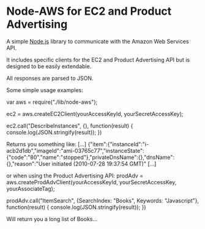 Node-AWS for EC2 and Product Advertising
=====

A simple [Node.js](http://github.com/ry/node) library to communicate with the Amazon Web Services API.

It includes specific clients for the EC2 and Product Advertising API but is designed to be easily extendable.

All responses are parsed to JSON.

Some simple usage examples:

var aws = require("./lib/node-aws");

ec2 = aws.createEC2Client(yourAccessKeyId, yourSecretAccessKey);

ec2.call("DescribeInstances", {}, function(result) {
  console.log(JSON.stringify(result));
})

Returns you something like:
[...]
{"item":{"instanceId":"i-acb2d1db","imageId":"ami-03765c77","instanceState":{"code":"80","name":"stopped"},"privateDnsName":{},"dnsName":{},"reason":"User initiated (2010-07-28 19:37:54 GMT)"
[...] 

or when using the Product Advertising API:
prodAdv = aws.createProdAdvClient(yourAccessKeyId, yourSecretAccessKey, yourAssociateTag);

prodAdv.call("ItemSearch", {SearchIndex: "Books", Keywords: "Javascript"}, function(result) {
  console.log(JSON.stringify(result));
})

Will return you a long list of Books...